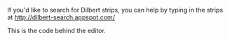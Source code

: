 If you'd like to search for Dilbert strips, you can help by typing in the strips at http://dilbert-search.appspot.com/

This is the code behind the editor.